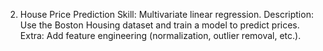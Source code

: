 2. House Price Prediction 
Skill: Multivariate linear regression.
Description: Use the Boston Housing dataset and train a model to predict prices.
Extra: Add feature engineering (normalization, outlier removal, etc.).
